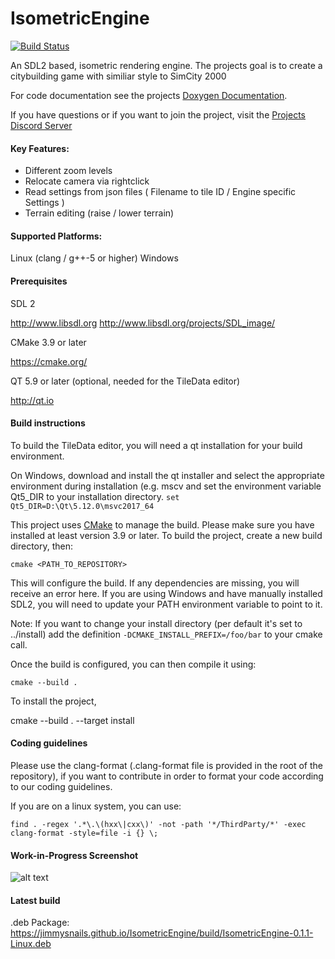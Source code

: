 # IsometricEngine  
[![Build Status](https://travis-ci.org/JimmySnails/IsometricEngine.svg?branch=master)](https://travis-ci.org/JimmySnails/IsometricEngine)


An SDL2 based, isometric rendering engine.
The projects goal is to create a citybuilding game with similiar style to SimCity 2000

For code documentation see the projects [Doxygen Documentation](https://jimmysnails.github.io/IsometricEngine/build/html/index.html).

If you have questions or if you want to join the project, visit the [Projects Discord Server](https://discord.gg/qwa2H3G) 

#### Key Features:
  - Different zoom levels
  - Relocate camera via rightclick
  - Read settings from json files ( Filename to tile ID  / Engine specific Settings )
  - Terrain editing (raise / lower terrain)
  


#### Supported Platforms:
  Linux (clang / g++-5 or higher)
  Windows
  
#### Prerequisites

 SDL 2
 
  http://www.libsdl.org
  http://www.libsdl.org/projects/SDL_image/
 
 CMake 3.9 or later
 
  https://cmake.org/
  
 QT 5.9 or later (optional, needed for the TileData editor)
 
  http://qt.io

#### Build instructions

To build the TileData editor, you will need a qt installation for your build environment. 

On Windows, download and install the qt installer and select the appropriate environment during installation (e.g. mscv
and set the environment variable Qt5_DIR to your installation directory.
`set Qt5_DIR=D:\Qt\5.12.0\msvc2017_64`

This project uses [CMake](https://cmake.org) to manage the build.
Please make sure you have installed at least version 3.9 or later.
To build the project, create a new build directory, then:

    cmake <PATH_TO_REPOSITORY>

This will configure the build.
If any dependencies are missing, you will receive an error here.
If you are using Windows and have manually installed SDL2, you will need to update your PATH environment variable to point to it.

Note: If you want to change your install directory (per default it's set to ../install) add the definition `-DCMAKE_INSTALL_PREFIX=/foo/bar` to your cmake call.


Once the build is configured, you can then compile it using:

    cmake --build .
    
To install the project, 

  cmake --build . --target install

#### Coding guidelines

Please use the clang-format (.clang-format file is provided in the root of the repository), if you want to contribute in order to format your code according to our coding guidelines.

If you are on a linux system, you can use:

    find . -regex '.*\.\(hxx\|cxx\)' -not -path '*/ThirdParty/*' -exec clang-format -style=file -i {} \;  


#### Work-in-Progress Screenshot

![alt text](https://raw.githubusercontent.com/JimmySnails/IsometricEngine/master/images/Screenshot1.png)

#### Latest build

.deb Package:
https://jimmysnails.github.io/IsometricEngine/build/IsometricEngine-0.1.1-Linux.deb
